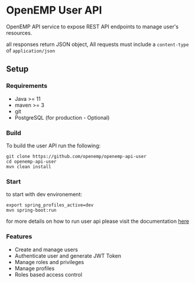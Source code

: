 # OpenEMP User API
OpenEMP API service to expose REST API endpoints to manage user's resources.

all responses return JSON object, All requests must include a `content-type` of `application/json`

## Setup

### Requirements

* Java >= 11
* maven >= 3
* git
* PostgreSQL (for production - Optional)
### Build

To build the user API run the following:

```shell script
git clone https://github.com/openemp/openemp-api-user
cd openemp-api-user
mvn clean install
```

### Start

to start with dev environement:

```shell script
export spring_profiles_active=dev
mvn spring-boot:run
```
for more details on how to run user api please visit the documentation [here](https://docs.openemp.org)

### Features

* Create and manage users
* Authenticate user and generate JWT Token
* Manage roles and privileges
* Manage profiles
* Roles based access control
